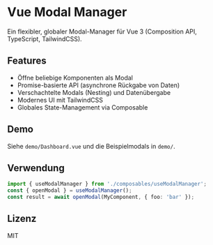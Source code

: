 # Vue Modal Manager

Ein flexibler, globaler Modal-Manager für Vue 3 (Composition API, TypeScript, TailwindCSS).

## Features
- Öffne beliebige Komponenten als Modal
- Promise-basierte API (asynchrone Rückgabe von Daten)
- Verschachtelte Modals (Nesting) und Datenübergabe
- Modernes UI mit TailwindCSS
- Globales State-Management via Composable

## Demo
Siehe `demo/Dashboard.vue` und die Beispielmodals in `demo/`.

## Verwendung
```ts
import { useModalManager } from './composables/useModalManager';
const { openModal } = useModalManager();
const result = await openModal(MyComponent, { foo: 'bar' });
```

## Lizenz
MIT
